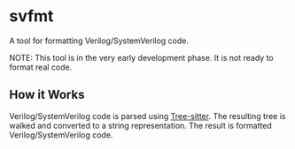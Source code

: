 # svfmt

A tool for formatting Verilog/SystemVerilog code.

NOTE: This tool is in the very early development phase.
It is not ready to format real code.

## How it Works

Verilog/SystemVerilog code is parsed using [Tree-sitter].
The resulting tree is walked and converted to a string representation.
The result is formatted Verilog/SystemVerilog code.

[Tree-sitter]: http://tree-sitter.github.io/tree-sitter
